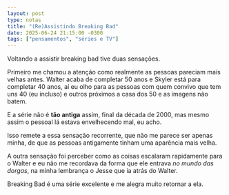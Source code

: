 ```yaml
---
layout: post
type: notas
title: "(Re)Assistindo Breaking Bad"
date: 2025-06-24 21:15:00 -0300
tags: ["pensamentos", "séries e TV"]
---
```

Voltando a assistir breaking bad tive duas sensações.  

Primeiro me chamou a atenção como realmente as pessoas pareciam mais velhas antes. Walter acaba de completar 50 anos e Skyler está para completar 40 anos, aí eu olho para as pessoas com quem convivo que tem uns 40 (eu incluso) e outros próximos a casa dos 50 e as imagens não batem.  

E a série não é **tão antiga** assim, final da década de 2000, mas mesmo assim o pessoal lá estava envelhecendo mal, eu acho.  

Isso remete a essa sensação recorrente, que não me parece ser apenas minha, de que as pessoas antigamente tinham uma aparência mais velha. 

A outra sensação foi perceber como as coisas escalaram rapidamente para o Walter e eu não me recordava da forma que ele entrava *no mundo das dorgas*, na minha lembrança o Jesse que ia atrás do Walter.  

Breaking Bad é uma série excelente e me alegra muito retornar a ela.